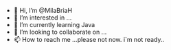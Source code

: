 - 👋 Hi, I’m @MilaBriaH
- 👀 I’m interested in ...
- 🌱 I’m currently learning Java
- 💞️ I’m looking to collaborate on ...
- 📫 How to reach me ...please not now. i`m not ready..

<!---
MilaBriaH/MilaBriaH is a ✨ special ✨ repository because its `README.md` (this file) appears on your GitHub profile.
You can click the Preview link to take a look at your changes.
--->

